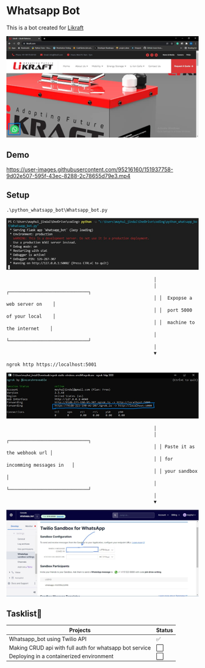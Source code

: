 # **Whatsapp Bot**

This is a bot created for [Likraft](https://likraft.com/) 

![](./img/1.jpg)

## Demo



https://user-images.githubusercontent.com/95216160/151937758-9d02e507-595f-43ec-8288-2c78655d79e3.mp4



## Setup
```
.\python_whatsapp_bot\Whatsapp_bot.py
```

![](img/Screenshot%202022-02-01%20122608.jpg)

```
                                                      │
                                                      │ ┌─────────────────────────────┐
                                                      │ │  Expopse a web server on    │
                                                      │ │  port 5000 of your local    │
                                                      │ │  machine to the internet    │
                                                      │ └─────────────────────────────┘
                                                      │
                                                      ▼
```

```
ngrok http https://localhost:5001
```

![](./img/Screenshot%202022-02-01%20122341.jpg)
```
                                                      │
                                                      │ ┌─────────────────────────────┐
                                                      │ │ Paste it as the webhook url │
                                                      │ │ for incomming messages in   │
                                                      │ │ your sandbox                │
                                                      │ └─────────────────────────────┘
                                                      │
                                                      ▼
```

![](./img/Screenshot%202022-02-01%20123311.jpg)

## **Tasklist**💪
| Projects  | Status |
| ------------- | ------------- |
|  Whatsapp_bot using Twilio API | ✅  |
|  Making CRUD api with full auth for whatsapp bot service | ⬜  |
|  Deploying in a containerized environment | ⬜  |
